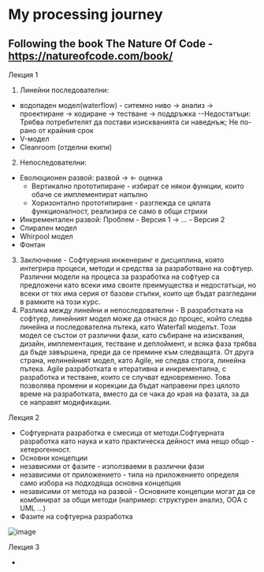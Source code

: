 # My processing journey
Following the book The Nature Of Code - https://natureofcode.com/book/
-----------------------------------------------------------------------
Лекция 1

1. Линейни последователни:
 - водопаден модел(waterflow) - ситемно ниво -> анализ -> проектиране -> кодиране -> тестване -> поддръжка
   --Недостатъци: Трябва потребителят да постави изискванията си наведнъж; Не по-рано от крайния срок
 - V-модел
 - Cleanroom (отделни екипи)
2. Непоследователни:
 - Еволюционен развой: развой -> <- оценка
   - Вертикално прототипиране - избират се някои функции, които обаче се имплементират напълно
   - Хоризонтално прототипиране - разглежда се цялата функционалност, реализира се само в общи стрихи
 - Инкрементален развой: Проблем - Версия 1 -> ... - Версия 2
 - Спирален модел
 - Whirpool модел
 - Фонтан
3. Заключение - Софтуерния инженеринг е дисциплина, която интегрира процеси, методи и средства за разработване на софтуер. Различни модели на процеса за разработка на софтуер са предложени като всеки има своите преимущества и недостатъци, но всеки от тях има серия от базови стъпки, които ще бъдат  разгледани в рамките на този курс.
4. Разлика между линейни и непоследователни - В разработката на софтуер, линейният модел може да отнася до процес, който следва линейна и последователна пътека, като Waterfall моделът. Този модел се състои от различни фази, като събиране на изисквания, дизайн, имплементация, тестване и деплоймент, и всяка фаза трябва да бъде завършена, преди да се премине към следващата.
От друга страна, нелинейният модел, като Agile, не следва строга, линейна пътека. Agile разработката е итеративна и инкрементална, с разработка и тестване, които се случват едновременно. Това позволява промени и корекции да бъдат направени през цялото време на разработката, вместо да се чака до края на фазата, за да се направят модификации.

Лекция 2

- Софтуерната разработка е смесица от методи.Софтуерната разработка като наука и като практическа дейност има нещо общо - хетерогенност.
- Основни концепции
 - независими от фазите - използваеми в различни фази
 - независими от приложението - типа на приложението определя само избора на подходяща основна концепция
 - независими от метода на развой - Основните концепции могат да се комбинират за общи методи (например: структурен анализ, OOA с UML ...)
- Фазите на софтуерна разработка

![image](https://user-images.githubusercontent.com/32382605/212566951-16d7a26b-2e40-4a17-96bc-cdda21c1b790.png)

Лекция 3

-
